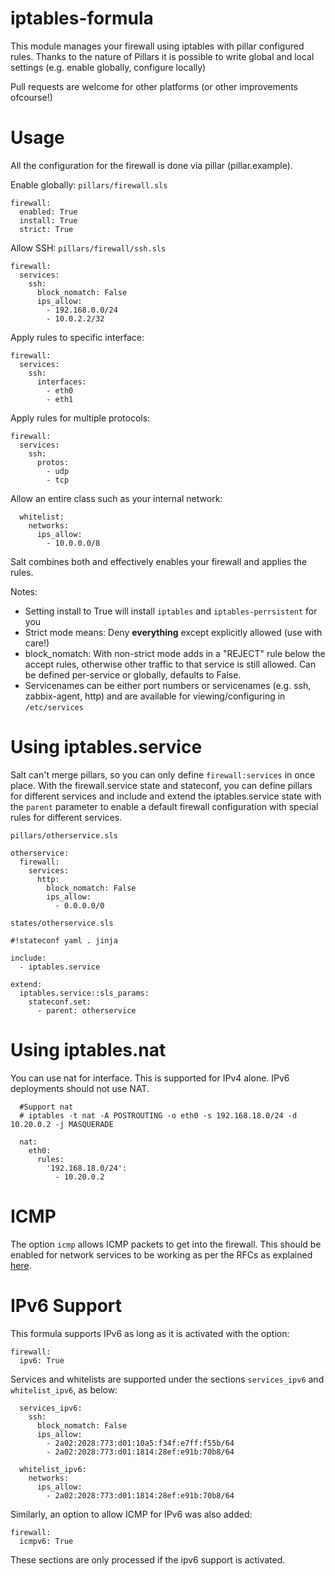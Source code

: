 iptables-formula
================

This module manages your firewall using iptables with pillar configured rules.
Thanks to the nature of Pillars it is possible to write global and local settings (e.g. enable globally, configure locally)

Pull requests are welcome for other platforms (or other improvements ofcourse!)

Usage
=====

All the configuration for the firewall is done via pillar (pillar.example).

Enable globally:
`pillars/firewall.sls`
```
firewall:
  enabled: True
  install: True  
  strict: True
```

Allow SSH:
`pillars/firewall/ssh.sls`
```
firewall:
  services:
    ssh:
      block_nomatch: False
      ips_allow:
        - 192.168.0.0/24
        - 10.0.2.2/32
```

Apply rules to specific interface:
```
firewall:
  services:
    ssh:
      interfaces:
        - eth0
        - eth1
```

Apply rules for multiple protocols:
```
firewall:
  services:
    ssh:
      protos:
        - udp
        - tcp
```

Allow an entire class such as your internal network:

```
  whitelist:
    networks:
      ips_allow:
        - 10.0.0.0/8
```

Salt combines both and effectively enables your firewall and applies the rules.

Notes:
 * Setting install to True will install `iptables` and `iptables-perrsistent` for you
 * Strict mode means: Deny **everything** except explicitly allowed (use with care!)
 * block_nomatch: With non-strict mode adds in a "REJECT" rule below the accept rules, otherwise other traffic to that service is still allowed. Can be defined per-service or globally, defaults to False.
 * Servicenames can be either port numbers or servicenames (e.g. ssh, zabbix-agent, http) and are available for viewing/configuring in `/etc/services`

Using iptables.service
======================

Salt can't merge pillars, so you can only define `firewall:services` in once place. With the firewall.service state and stateconf, you can define pillars for different services and include and extend the iptables.service state with the `parent` parameter to enable a default firewall configuration with special rules for different services.

`pillars/otherservice.sls`
```
otherservice:
  firewall:
    services:
      http:
        block_nomatch: False
        ips_allow:
          - 0.0.0.0/0
```

`states/otherservice.sls`
```
#!stateconf yaml . jinja

include:
  - iptables.service

extend:
  iptables.service::sls_params:
    stateconf.set:
      - parent: otherservice
```

Using iptables.nat
==================

You can use nat for interface. This is supported for IPv4 alone. IPv6 deployments should not use NAT.

```
  #Support nat
  # iptables -t nat -A POSTROUTING -o eth0 -s 192.168.18.0/24 -d 10.20.0.2 -j MASQUERADE

  nat:
    eth0:
      rules:
        '192.168.18.0/24':
          - 10.20.0.2
```

ICMP
====

The option `icmp` allows ICMP packets to get into the firewall. This should be enabled for network 
services to be working as per the RFCs as explained [here](https://serverfault.com/questions/702016/why-does-ip6tables-a-input-j-drop-blocks-outgoing-server-connections).

IPv6 Support
============

This formula supports IPv6 as long as it is activated with the option:

```
firewall:
  ipv6: True
```

Services and whitelists are supported under the sections `services_ipv6` and `whitelist_ipv6`, as below:

```
  services_ipv6:
    ssh:
      block_nomatch: False
      ips_allow:
        - 2a02:2028:773:d01:10a5:f34f:e7ff:f55b/64
        - 2a02:2028:773:d01:1814:28ef:e91b:70b8/64

  whitelist_ipv6:
    networks:
      ips_allow:
        - 2a02:2028:773:d01:1814:28ef:e91b:70b8/64
```

Similarly, an option to allow ICMP for IPv6 was also added:

```
firewall:
  icmpv6: True
```

These sections are only processed if the ipv6 support is activated.